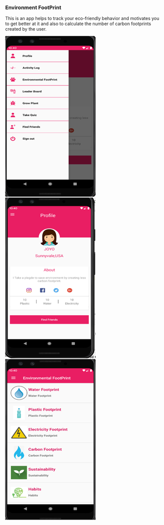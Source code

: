 ### Environment FootPrint
This is an app helps to track your eco-friendly behavior and motivates you to get better at 
it and also to calculate the number of carbon footprints created by the user.

<p align="left">
<img src="SC1.png"  width="288" height="512">
<img src="SC2.png"  width="288" height="512">
<img src="SC3.png"  width="288" height="512">
</p>
